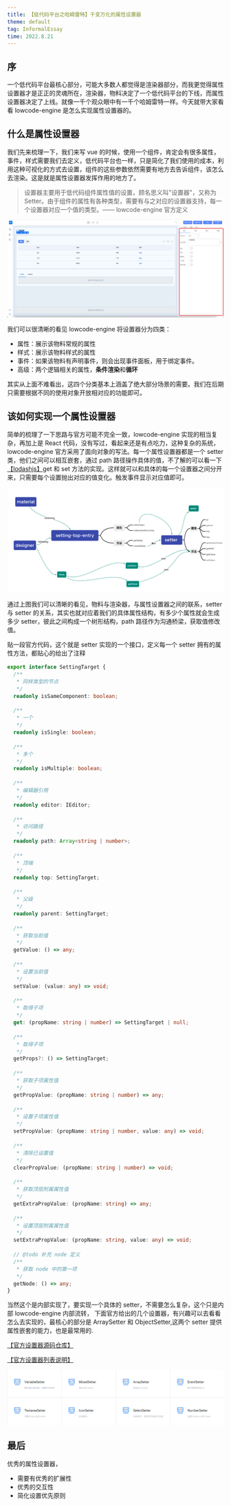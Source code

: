 ```yaml
---
title: 【低代码平台之哈姆雷特】千变万化的属性设置器
theme: default
tag: InformalEssay
time: 2022.8.21
---
```


## 序

一个低代码平台最核心部分，可能大多数人都觉得是渲染器部分，而我更觉得属性设置器才是正正的灵魂所在，渲染器，物料决定了一个低代码平台的下线，而属性设置器决定了上线。就像一千个观众眼中有一千个哈姆雷特一样。今天就带大家看看 lowcode-engine 是怎么实现属性设置器的。

## 什么是属性设置器

我们先来梳理一下，我们来写 vue 的时候，使用一个组件，肯定会有很多属性，事件，样式需要我们去定义，低代码平台也一样，只是简化了我们使用的成本，利用这种可视化的方式去设置，组件的这些参数依然需要有地方去告诉组件，该怎么去渲染。这是就是属性设置器发挥作用的地方了。

> 设置器主要用于低代码组件属性值的设置，顾名思义叫"设置器"，又称为 Setter。由于组件的属性有各种类型，需要有与之对应的设置器支持，每一个设置器对应一个值的类型。—— lowcode-engine 官方定义

![物料](/static/articles/setter.png)

我们可以很清晰的看见 lowcode-engine 将设置器分为四类：

- 属性：展示该物料常规的属性
- 样式：展示该物料样式的属性
- 事件：如果该物料有声明事件，则会出现事件面板，用于绑定事件。
- 高级：两个逻辑相关的属性，**条件渲染**和**循环**

其实从上面不难看出，这四个分类基本上涵盖了绝大部分场景的需要。我们在后期只需要根据不同的使用对象开放相对应的功能即可。

## 该如何实现一个属性设置器

简单的梳理了一下思路与官方可能不完全一致，lowcode-engine 实现的相当复杂，再加上是 React 代码，没有写过，看起来还是有点吃力，这种复杂的系统，lowcode-engine 官方采用了面向对象的写法。每一个属性设置器都是一个 setter 类，他们之间可以相互嵌套，通过 path 路径操作具体的值，不了解的可以看一下[【lodashjs】](https://www.lodashjs.com/)get 和 set 方法的实现。这样就可以和具体的每一个设置器之间分开来，只需要每个设置抛出对应的值变化。触发事件显示对应值即可。

![setter](/static/articles/setter1.png)

通过上图我们可以清晰的看见，物料与渲染器，与属性设置器之间的联系，setter 与 setter 的关系，其实也就对应着我们的具体属性结构，有多少个属性就会生成多少 setter，彼此之间构成一个树形结构，path 路径作为沟通桥梁，获取值修改值。

贴一段官方代码，这个就是 setter 实现的一个接口，定义每一个 setter 拥有的属性方法，都贴心的给出了注释

```typescript
export interface SettingTarget {
  /**
   * 同样类型的节点
   */
  readonly isSameComponent: boolean;

  /**
   * 一个
   */
  readonly isSingle: boolean;

  /**
   * 多个
   */
  readonly isMultiple: boolean;

  /**
   * 编辑器引用
   */
  readonly editor: IEditor;

  /**
   * 访问路径
   */
  readonly path: Array<string | number>;

  /**
   * 顶端
   */
  readonly top: SettingTarget;

  /**
   * 父级
   */
  readonly parent: SettingTarget;

  /**
   * 获取当前值
   */
  getValue: () => any;

  /**
   * 设置当前值
   */
  setValue: (value: any) => void;

  /**
   * 取得子项
   */
  get: (propName: string | number) => SettingTarget | null;

  /**
   * 取得子项
   */
  getProps?: () => SettingTarget;

  /**
   * 获取子项属性值
   */
  getPropValue: (propName: string | number) => any;

  /**
   * 设置子项属性值
   */
  setPropValue: (propName: string | number, value: any) => void;

  /**
   * 清除已设置值
   */
  clearPropValue: (propName: string | number) => void;

  /**
   * 获取顶层附属属性值
   */
  getExtraPropValue: (propName: string) => any;

  /**
   * 设置顶层附属属性值
   */
  setExtraPropValue: (propName: string, value: any) => void;

  // @todo 补充 node 定义
  /**
   * 获取 node 中的第一项
   */
  getNode: () => any;
}
```

当然这个是内部实现了，要实现一个具体的 setter，不需要怎么复杂，这个只是内部 lowcode-engine 内部流转，
下面官方给出的几个设置器，有兴趣可以去看看怎么去实现的，最核心的部分是 ArraySetter 和 ObjectSetter,这两个 setter 提供属性嵌套的能力，也是最常用的.

[【官方设置器源码仓库】](https://github.com/alibaba/lowcode-engine-ext)

[【官方设置器列表说明】](https://www.yuque.com/lce/doc/oc220p#fl46)

![setter](/static/articles/setter2.png)

## 最后

优秀的属性设置器，

- 需要有优秀的扩展性
- 优秀的交互性
- 简化设置优先原则
